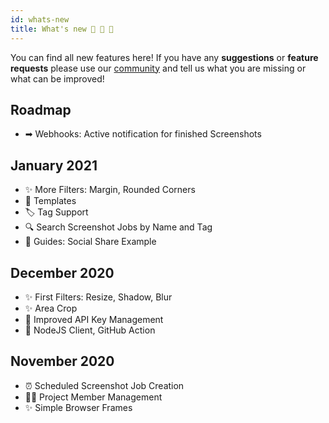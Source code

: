 ```yaml
---
id: whats-new
title: What's new 🎁 🚀 🌈
---
```


You can find all new features here! If you have any **suggestions** or **feature requests** please use our [community](https://github.com/websiteshot/community/discussions) and tell us what you are missing or what can be improved!

## Roadmap

- ➡ Webhooks: Active notification for finished Screenshots

## January 2021

- ✨ More Filters: Margin, Rounded Corners
- 📄 Templates
- 🏷 Tag Support
- 🔍 Search Screenshot Jobs by Name and Tag
- 🚀 Guides: Social Share Example

## December 2020

- ✨ First Filters: Resize, Shadow, Blur
- ✨ Area Crop
- 🔑 Improved API Key Management
- 🚀 NodeJS Client, GitHub Action

## November 2020

- ⏰ Scheduled Screenshot Job Creation
- 🤸‍♀️ Project Member Management
- ✨ Simple Browser Frames
